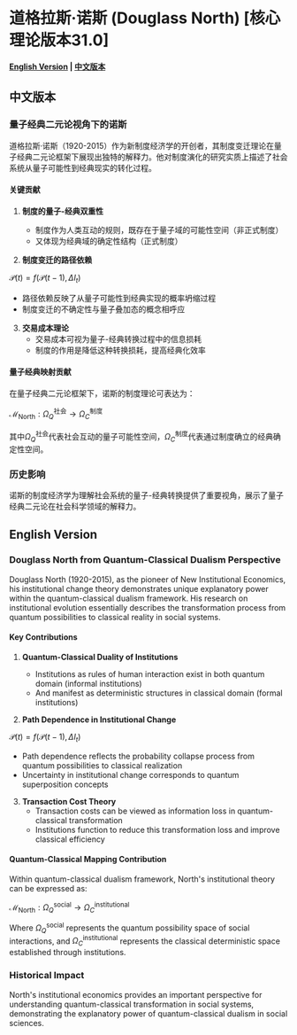 # 道格拉斯·诺斯 (Douglass North) [核心理论版本31.0]

**[English Version](#english) | [中文版本](#chinese)**

## <a name="chinese"></a> 中文版本

### 量子经典二元论视角下的诺斯

道格拉斯·诺斯（1920-2015）作为新制度经济学的开创者，其制度变迁理论在量子经典二元论框架下展现出独特的解释力。他对制度演化的研究实质上描述了社会系统从量子可能性到经典现实的转化过程。

#### 关键贡献

1. **制度的量子-经典双重性**
   - 制度作为人类互动的规则，既存在于量子域的可能性空间（非正式制度）
   - 又体现为经典域的确定性结构（正式制度）

2. **制度变迁的路径依赖**

$`
\mathcal{P}(t) = f(\mathcal{P}(t-1), \Delta I_t)
`$

   - 路径依赖反映了从量子可能性到经典实现的概率坍缩过程
   - 制度变迁的不确定性与量子叠加态的概念相呼应

3. **交易成本理论**
   - 交易成本可视为量子-经典转换过程中的信息损耗
   - 制度的作用是降低这种转换损耗，提高经典化效率

#### 量子经典映射贡献

在量子经典二元论框架下，诺斯的制度理论可表达为：

$`
\mathcal{M}_{\text{North}}: \Omega_Q^{\text{社会}} \rightarrow \Omega_C^{\text{制度}}
`$

其中$`\Omega_Q^{\text{社会}}`$代表社会互动的量子可能性空间，$`\Omega_C^{\text{制度}}`$代表通过制度确立的经典确定性空间。

### 历史影响

诺斯的制度经济学为理解社会系统的量子-经典转换提供了重要视角，展示了量子经典二元论在社会科学领域的解释力。

## <a name="english"></a> English Version

### Douglass North from Quantum-Classical Dualism Perspective

Douglass North (1920-2015), as the pioneer of New Institutional Economics, his institutional change theory demonstrates unique explanatory power within the quantum-classical dualism framework. His research on institutional evolution essentially describes the transformation process from quantum possibilities to classical reality in social systems.

#### Key Contributions

1. **Quantum-Classical Duality of Institutions**
   - Institutions as rules of human interaction exist in both quantum domain (informal institutions)
   - And manifest as deterministic structures in classical domain (formal institutions)

2. **Path Dependence in Institutional Change**

$`
\mathcal{P}(t) = f(\mathcal{P}(t-1), \Delta I_t)
`$

   - Path dependence reflects the probability collapse process from quantum possibilities to classical realization
   - Uncertainty in institutional change corresponds to quantum superposition concepts

3. **Transaction Cost Theory**
   - Transaction costs can be viewed as information loss in quantum-classical transformation
   - Institutions function to reduce this transformation loss and improve classical efficiency

#### Quantum-Classical Mapping Contribution

Within quantum-classical dualism framework, North's institutional theory can be expressed as:

$`
\mathcal{M}_{\text{North}}: \Omega_Q^{\text{social}} \rightarrow \Omega_C^{\text{institutional}}
`$

Where $`\Omega_Q^{\text{social}}`$ represents the quantum possibility space of social interactions, and $`\Omega_C^{\text{institutional}}`$ represents the classical deterministic space established through institutions.

### Historical Impact

North's institutional economics provides an important perspective for understanding quantum-classical transformation in social systems, demonstrating the explanatory power of quantum-classical dualism in social sciences.
